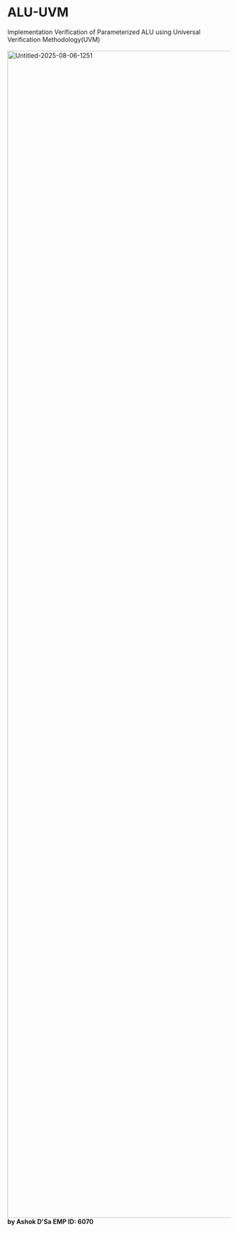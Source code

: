 # ALU-UVM
Implementation Verification of Parameterized ALU using Universal Verification Methodology(UVM) \
\
<img width="4090" height="2635" alt="Untitled-2025-08-06-1251" src="https://github.com/user-attachments/assets/6575e94c-9084-4c9f-8756-5e397fcfac32" />
**by Ashok D'Sa EMP ID: 6070**
